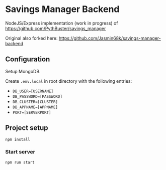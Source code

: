 # Savings Manager Backend

NodeJS/Express implementation (work in progress) of https://github.com/PythBuster/savings_manager

Original also forked here: https://github.com/Jasmin68k/savings-manager-backend

## Configuration

Setup MongoDB.

Create `.env.local` in root directory with the following entries:

- `DB_USER=[USERNAME]`
- `DB_PASSWORD=[PASSWORD]`
- `DB_CLUSTER=[CLUSTER]`
- `DB_APPNAME=[APPNAME]`
- `PORT=[SERVERPORT]`

## Project setup

```
npm install
```

### Start server

```
npm run start
```
